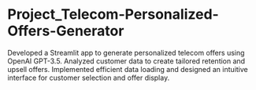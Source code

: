 # Project_Telecom-Personalized-Offers-Generator
Developed a Streamlit app to generate personalized telecom offers using OpenAI GPT-3.5. Analyzed customer data to create tailored retention and upsell offers. Implemented efficient data loading and designed an intuitive interface for customer selection and offer display.
